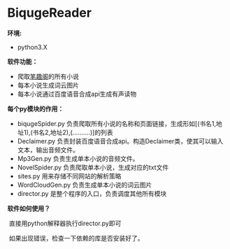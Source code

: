 # BiqugeReader

**环境:**

- python3.X



**软件功能：**

- 爬取[笔趣阁](https://www.biquge.info/)的所有小说
- 每本小说生成词云图片
- 每本小说通过百度语音合成api生成有声读物



**每个py模块的作用：**

- biqugeSpider.py 负责爬取所有小说的名称和页面链接，生成形如[(书名1,地址1),(书名2,地址2),(..........)]的列表
- Declaimer.py 负责封装百度语音合成api。构造Declaimer类，使其可以输入文本，输出音频文件。
- Mp3Gen.py 负责生成单本小说的音频文件。
- NovelSpider.py 负责爬取单本小说，生成对应的txt文件
- sites.py 用来存储不同网站的解析策略
- WordCloudGen.py 负责生成单本小说的词云图片
- director.py 是整个程序的入口，负责调度其他所有模块



**软件如何使用？**

​	直接用python解释器执行director.py即可

​	如果出现错误，检查一下依赖的库是否安装好了。





